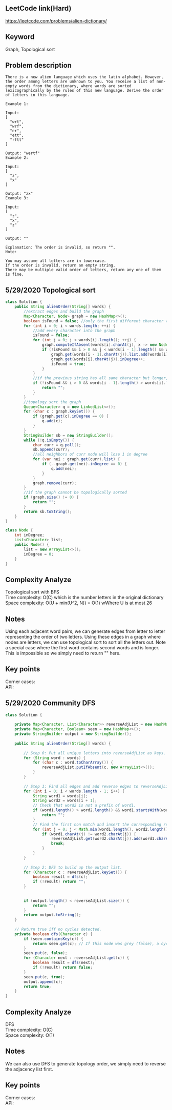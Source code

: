 ## LeetCode link(Hard)
https://leetcode.com/problems/alien-dictionary/

## Keyword
Graph, Topological sort

## Problem description
```
There is a new alien language which uses the latin alphabet. However, the order among letters are unknown to you. You receive a list of non-empty words from the dictionary, where words are sorted lexicographically by the rules of this new language. Derive the order of letters in this language.

Example 1:

Input:
[
  "wrt",
  "wrf",
  "er",
  "ett",
  "rftt"
]

Output: "wertf"
Example 2:

Input:
[
  "z",
  "x"
]

Output: "zx"
Example 3:

Input:
[
  "z",
  "x",
  "z"
] 

Output: "" 

Explanation: The order is invalid, so return "".
Note:

You may assume all letters are in lowercase.
If the order is invalid, return an empty string.
There may be multiple valid order of letters, return any one of them is fine.
```


## 5/29/2020 Topological sort

```java
class Solution {
    public String alienOrder(String[] words) {
        //extract edges and build the graph
        Map<Character, Node> graph = new HashMap<>();
        boolean isFound = false; //only the first different character will trigger the comparison
        for (int i = 0; i < words.length; ++i) {
            //add every character into the graph
            isFound = false;
            for (int j = 0; j < words[i].length(); ++j) {
                graph.computeIfAbsent(words[i].charAt(j), x -> new Node());
                if (!isFound && i > 0 && j < words[i - 1].length() && words[i].charAt(j) != words[i - 1].charAt(j)) {
                    graph.get(words[i - 1].charAt(j)).list.add(words[i].charAt(j));
                    graph.get(words[i].charAt(j)).inDegree++;
                    isFound = true;
                }
            }
            //if the previous string has all same character but longer, the order is impossible
            if (!isFound && i > 0 && words[i - 1].length() > words[i].length()) {
                return "";
            }
        }
        //topology sort the graph
        Queue<Character> q = new LinkedList<>();
        for (char c : graph.keySet()) {
            if (graph.get(c).inDegree == 0) {
                q.add(c);
            }
        }
        StringBuilder sb = new StringBuilder();
        while (!q.isEmpty()) {
            char curr = q.poll();
            sb.append(curr);
            //all neighbors of curr node will lose 1 in degree
            for (var nei : graph.get(curr).list) {
                if (--graph.get(nei).inDegree == 0) {
                    q.add(nei);
                }
            }
            graph.remove(curr);
        }
        //if the graph cannot be topologically sorted
        if (graph.size() != 0) {
            return "";
        }
        return sb.toString();
    }
}

class Node {
    int inDegree;
    List<Character> list;
    public Node() {
        list = new ArrayList<>();
        inDegree = 0;
    }
}
```

## Complexity Analyze
Topological sort with BFS\
Time complexity: O(C) which is the number letters in the original dictionary\
Space complexity: O(U + min(U^2, N)) = O(1)  wWhere U is at most 26

## Notes
Using each adjacent word pairs, we can generate edges from letter to letter representing the order of two letters. Using these edges in a graph where nodes are letters, we can use topological sort to sort all the letters out. Note a special case where the first word contains second words and is longer. This is impossible so we simply need to return "" here.

## Key points
Corner cases: \
API: 

## 5/29/2020 Community DFS

```Java
class Solution {
    
    private Map<Character, List<Character>> reverseAdjList = new HashMap<>();
    private Map<Character, Boolean> seen = new HashMap<>();
    private StringBuilder output = new StringBuilder();
    
    public String alienOrder(String[] words) {
        
        // Step 0: Put all unique letters into reverseAdjList as keys.
        for (String word : words) {
            for (char c : word.toCharArray()) {
                reverseAdjList.putIfAbsent(c, new ArrayList<>());
            }
        }
        
        // Step 1: Find all edges and add reverse edges to reverseAdjList.
        for (int i = 0; i < words.length - 1; i++) {
            String word1 = words[i];
            String word2 = words[i + 1];
            // Check that word2 is not a prefix of word1.
            if (word1.length() > word2.length() && word1.startsWith(word2)) {
                return "";
            }
            // Find the first non match and insert the corresponding relation.
            for (int j = 0; j < Math.min(word1.length(), word2.length()); j++) {
                if (word1.charAt(j) != word2.charAt(j)) {
                    reverseAdjList.get(word2.charAt(j)).add(word1.charAt(j));
                    break;
                }
            }
        }
        
        // Step 2: DFS to build up the output list.
        for (Character c : reverseAdjList.keySet()) {
            boolean result = dfs(c);
            if (!result) return "";
        }
        
        
        if (output.length() < reverseAdjList.size()) {
            return "";
        }
        return output.toString();
    }
    
    // Return true iff no cycles detected.
    private boolean dfs(Character c) {
        if (seen.containsKey(c)) {
            return seen.get(c); // If this node was grey (false), a cycle was detected.
        }
        seen.put(c, false);
        for (Character next : reverseAdjList.get(c)) {
            boolean result = dfs(next);
            if (!result) return false;
        }
        seen.put(c, true);
        output.append(c);
        return true;
    }    
}
```

## Complexity Analyze
DFS\
Time complexity: O(C)\
Space complexity: O(1) 

## Notes
We can also use DFS to generate topology order, we simply need to reverse the adjacency list first.

## Key points
Corner cases: \
API: 
